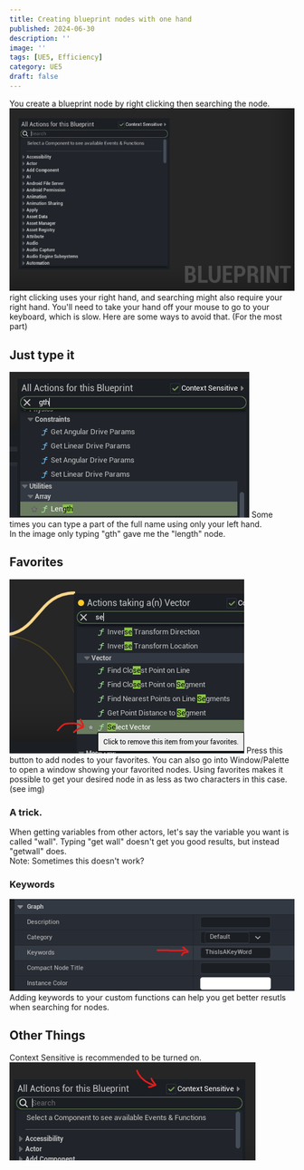 ```yaml
---
title: Creating blueprint nodes with one hand
published: 2024-06-30
description: ''
image: ''
tags: [UE5, Efficiency]
category: UE5
draft: false 
---
```

You create a blueprint node by right clicking then searching the node.![blueprint](blueprintSearch.png)  
right clicking uses your right hand, and searching might also require your right hand. You'll need to take your hand off your mouse to go to your keyboard, which is slow. Here are some ways to avoid that. (For the most part)  
## Just type it
![justTypeIt](image-3.png)
Some times you can type a part of the full name using only your left hand.  
In the image only typing "gth" gave me the "length" node.
## Favorites
![Favorites](bpFavorites.png)
Press this button to add nodes to your favorites. You can also go into Window/Palette to open a window showing your favorited nodes.
Using favorites makes it possible to get your desired node in as less as two characters in this case. (see img)
### A trick.
When getting variables from other actors, let's say the variable you want is called "wall". Typing "get wall" doesn't get you good results, but instead "getwall" does.  
Note: Sometimes this doesn't work?
### Keywords
![keywords](image-5.png)
Adding keywords to your custom functions can help you get better resutls when searching for nodes.
## Other Things
Context Sensitive is recommended to be turned on.
![context sensitivity](image-4.png)

